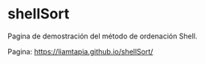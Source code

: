 # shellSort
Pagina de demostración del método de ordenación Shell.

Pagina: https://liamtapia.github.io/shellSort/
